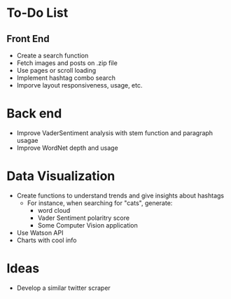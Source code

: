# To-Do List

## Front End
* Create a search function
* Fetch images and posts on .zip file
* Use pages or scroll loading
* Implement hashtag combo search
* Imporve layout responsiveness, usage, etc.

# Back end
* Improve VaderSentiment analysis with stem function and paragraph usagae
* Improve WordNet depth and usage

# Data Visualization
* Create functions to understand trends and give insights about hashtags
	* For instance, when searching for "cats", generate:
		* word cloud 
		* Vader Sentiment polaritry score
		* Some Computer Vision application
* Use Watson API
* Charts with cool info

# Ideas
* Develop a similar twitter scraper 
